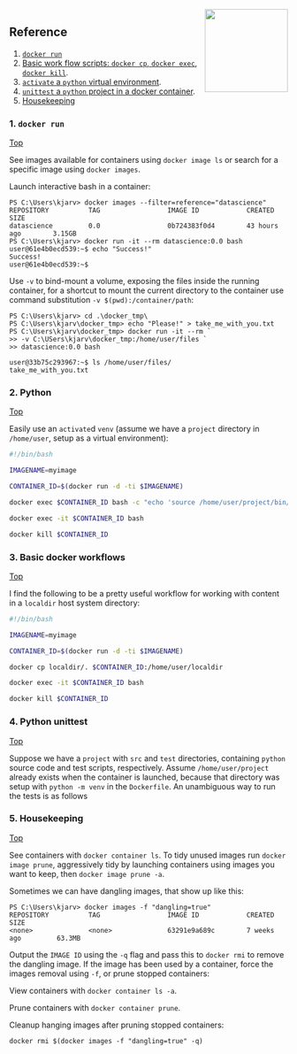 <img align="right" src="https://img.shields.io/badge/Docker-2496ED?style=for-the-badge&logo=docker&logoColor=white" width=150>

## Reference
1. [`docker run`](#docker-run)
2. [Basic work flow scripts: `docker cp`, `docker exec`, `docker kill`](#docker-workflows).
3. [`activate` a `python` virtual environment](#python).
4. [`unittest` a `python` project in a docker container](#python-unittest).
5. [Housekeeping](#housekeeping)

### 1. `docker run`
[Top](reference)

See images available for containers using `docker image ls` or search for a specific image using `docker images`.

Launch interactive bash in a container:

```
PS C:\Users\kjarv> docker images --filter=reference="datascience"
REPOSITORY          TAG                 IMAGE ID            CREATED             SIZE
datascience         0.0                 0b724383f0d4        43 hours ago        3.15GB
PS C:\Users\kjarv> docker run -it --rm datascience:0.0 bash
user@61e4b0ecd539:~$ echo "Success!"
Success!
user@61e4b0ecd539:~$
```

Use `-v` to bind-mount a volume, exposing the files inside the running container, for a shortcut to mount the current directory to the container use command substitution `-v $(pwd):/container/path`:

```
PS C:\Users\kjarv> cd .\docker_tmp\
PS C:\Users\kjarv\docker_tmp> echo "Please!" > take_me_with_you.txt
PS C:\Users\kjarv\docker_tmp> docker run -it --rm `
>> -v C:\USers\kjarv\docker_tmp:/home/user/files `
>> datascience:0.0 bash

user@33b75c293967:~$ ls /home/user/files/
take_me_with_you.txt

```

### 2. Python
[Top](#reference)

Easily use an `activate`d `venv` (assume we have a `project` directory in `/home/user`, setup as a virtual environment):

```bash
#!/bin/bash

IMAGENAME=myimage

CONTAINER_ID=$(docker run -d -ti $IMAGENAME)

docker exec $CONTAINER_ID bash -c "echo 'source /home/user/project/bin/activate' >> /home/user/.bashrc"

docker exec -it $CONTAINER_ID bash

docker kill $CONTAINER_ID
```

### 3. Basic docker workflows
[Top](#reference)

I find the following to be a pretty useful workflow for working with content in a `localdir` host system directory:

```bash
#!/bin/bash

IMAGENAME=myimage

CONTAINER_ID=$(docker run -d -ti $IMAGENAME)

docker cp localdir/. $CONTAINER_ID:/home/user/localdir

docker exec -it $CONTAINER_ID bash

docker kill $CONTAINER_ID
```

### 4. Python unittest
[Top](#reference)

Suppose we have a `project` with `src` and `test` directories, containing `python` source code and test scripts, respectively. Assume `/home/user/project` already exists when the container is launched, because that directory was setup with `python -m venv` in the `Dockerfile`. An unambiguous way to run the tests is as follows

### 5. Housekeeping
[Top](#reference)

See containers with `docker container ls`. To tidy unused images run `docker image prune`, aggressively tidy by launching containers using images you want to keep, then `docker image prune -a`.

Sometimes we can have dangling images, that show up like this:

```
PS C:\Users\kjarv> docker images -f "dangling=true"
REPOSITORY          TAG                 IMAGE ID            CREATED             SIZE
<none>              <none>              63291e9a689c        7 weeks ago         63.3MB
```

Output the `IMAGE ID` using the `-q` flag and pass this to `docker rmi` to remove the dangling image. If the image has been used by a container, force the images removal using `-f`, or prune stopped containers:

View containers with `docker container ls -a`.

Prune containers with `docker container prune`.

Cleanup hanging images after pruning stopped containers:

`docker rmi $(docker images -f "dangling=true" -q)`




